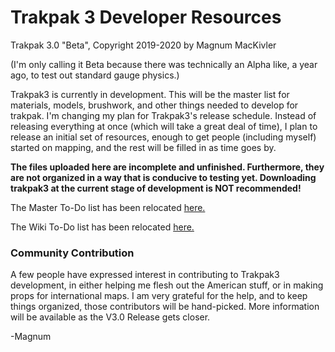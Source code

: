 # Trakpak 3 Developer Resources

Trakpak 3.0 "Beta", Copyright 2019-2020 by Magnum MacKivler

(I'm only calling it Beta because there was technically an Alpha like, a year ago, to test out standard gauge physics.)

Trakpak3 is currently in development. This will be the master list for materials, models, brushwork, and other things needed to develop for trakpak. I'm changing my plan for Trakpak3's release schedule. Instead of releasing everything at once (which will take a great deal of time), I plan to release an initial set of resources, enough to get people (including myself) started on mapping, and the rest will be filled in as time goes by.

**The files uploaded here are incomplete and unfinished. Furthermore, they are not organized in a way that is conducive to testing yet. Downloading trakpak3 at the current stage of development is NOT recommended!**

The Master To-Do list has been relocated [here.](https://github.com/MagnumMacKivler/trakpak3/projects/1)

The Wiki To-Do list has been relocated [here.](https://github.com/MagnumMacKivler/trakpak3/projects/2)

### Community Contribution

A few people have expressed interest in contributing to Trakpak3 development, in either helping me flesh out the American stuff, or in making props for international maps. I am very grateful for the help, and to keep things organized, those contributors will be hand-picked. More information will be available as the V3.0 Release gets closer.

-Magnum
